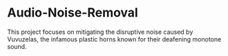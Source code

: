 # Audio-Noise-Removal
This project focuses on mitigating the disruptive noise caused by Vuvuzelas, the infamous plastic horns known for their deafening monotone sound. 
